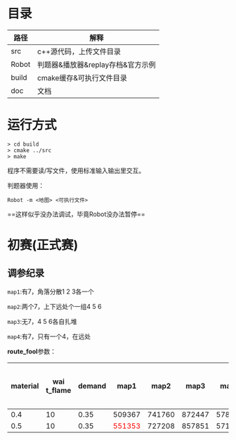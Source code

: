 #  目录

| 路径  | 解释                              |
| ----- | --------------------------------- |
| src   | c++源代码，上传文件目录           |
| Robot | 判题器&播放器&replay存档&官方示例 |
| build | cmake缓存&可执行文件目录          |
| doc   | 文档                              |



# 运行方式

```
> cd build
> cmake ../src
> make
```



程序不需要读/写文件，使用标准输入输出里交互。

判题器使用：

```
Robot -m <地图> <可执行文件>
```

==这样似乎没办法调试，毕竟Robot没办法暂停==



# 初赛(正式赛)

## 调参纪录 

`map1`:有7，角落分散1 2 3各一个

`map2`:两个7，上下远处个一组4 5 6

`map3`:无7，4 5 6各自扎堆

`map4`:有7，只有一个4，在远处

**route_fool**参数：

| material | wai t_flame | demand | map1                            | map2   | map3   | map4   | 总分                             | 其他逻辑 |
| -------- | ----------- | ------ | ------------------------------- | ------ | ------ | ------ | -------------------------------- | -------- |
| 0.4      | 10          | 0.35   | 509367                          | 741760 | 872447 | 578181 | <font color='red'>2701755</font> |          |
| 0.5      | 10          | 0.35   | <font color='red'>551353</font> | 727208 | 857851 | 571735 | 2708147                          |          |





